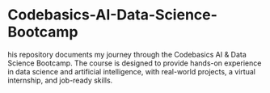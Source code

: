 # Codebasics-AI-Data-Science-Bootcamp
his repository documents my journey through the Codebasics AI &amp; Data Science Bootcamp. The course is designed to provide hands-on experience in data science and artificial intelligence, with real-world projects, a virtual internship, and job-ready skills.
